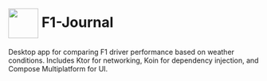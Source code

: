 # <img src="https://github.com/user-attachments/assets/f4b3fa0f-bb31-44de-b4c8-5fbd94156bae" width="60" height="60" align="center" /> F1-Journal

Desktop app for comparing F1 driver performance based on weather conditions. Includes Ktor for networking, Koin for dependency injection, and Compose Multiplatform for UI.